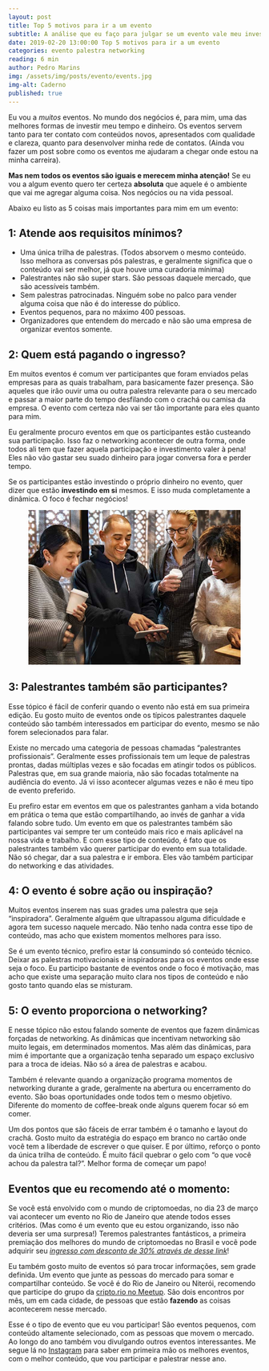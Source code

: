 ```yaml
---
layout: post
title: Top 5 motivos para ir a um evento
subtitle: A análise que eu faço para julgar se um evento vale meu investimento
date: 2019-02-20 13:00:00 Top 5 motivos para ir a um evento
categories: evento palestra networking
reading: 6 min
author: Pedro Marins
img: /assets/img/posts/evento/events.jpg
img-alt: Caderno
published: true
---
```


Eu vou a *muitos* eventos. No mundo dos negócios é, para mim, uma das melhores formas de investir meu tempo e dinheiro. Os eventos servem tanto para ter contato com conteúdos novos, apresentados com qualidade e clareza, quanto para desenvolver minha rede de contatos. (Ainda vou fazer um post sobre como os eventos me ajudaram a chegar onde estou na minha carreira).

**Mas nem todos os eventos são iguais e merecem minha atenção!** Se eu vou a algum evento quero ter certeza **absoluta** que aquele é o ambiente que vai me agregar alguma coisa. Nos negócios ou na vida pessoal.

Abaixo eu listo as 5 coisas mais importantes para mim em um evento:

## 1: Atende aos requisitos mínimos?
- Uma única trilha de palestras. (Todos absorvem o mesmo conteúdo. Isso melhora as conversas pós palestras, e geralmente significa que o conteúdo vai ser melhor, já que houve uma curadoria mínima)
- Palestrantes não são super stars. São pessoas daquele mercado, que são acessíveis também. 
- Sem palestras patrocinadas. Ninguém sobe no palco para vender alguma coisa que não é do interesse do público.
- Eventos pequenos, para no máximo 400 pessoas.
- Organizadores que entendem do mercado e não são uma empresa de organizar eventos somente.

## 2: Quem está pagando o ingresso?
Em muitos eventos é comum ver participantes que foram enviados pelas empresas para as quais trabalham, para basicamente fazer presença. São aqueles que irão ouvir uma ou outra palestra relevante para o seu mercado e passar a maior parte do tempo desfilando com o crachá ou camisa da empresa. O evento com certeza não vai ser tão importante para eles quanto para mim.

Eu geralmente procuro eventos em que os participantes estão custeando sua participação. Isso faz o networking acontecer de outra forma, onde todos ali tem que fazer aquela participação e investimento valer à pena! Eles não vão gastar seu suado dinheiro para jogar conversa fora e perder tempo.

Se os participantes estão investindo o próprio dinheiro no evento, quer dizer que estão **investindo em si** mesmos. E isso muda completamente a dinâmica. O foco é fechar negócios!

<figure>
	<img src="/assets/img/posts/evento/networking.jpg" alt="Participantes que são palestrantes geram melhores conversas">
</figure>

## 3: Palestrantes também são participantes?
Esse tópico é fácil de conferir quando o evento não está em sua primeira edição. Eu gosto muito de eventos onde os típicos palestrantes daquele conteúdo são também interessados em participar do evento, mesmo se não forem selecionados para falar.

Existe no mercado uma categoria de pessoas chamadas “palestrantes profissionais”. Geralmente esses profissionais tem um leque de palestras prontas, dadas múltiplas vezes e são focadas em atingir todos os públicos. Palestras que, em sua grande maioria, não são focadas totalmente na audiência do evento. Já vi isso acontecer algumas vezes e não é meu tipo de evento preferido. 

Eu prefiro estar em eventos em que os palestrantes ganham a vida botando em prática o tema que estão compartilhando, ao invés de ganhar a vida falando sobre tudo. Um evento em que os palestrantes também são participantes vai sempre ter um conteúdo mais rico e mais aplicável na nossa vida e trabalho. E com esse tipo de conteúdo, é fato que os palestrantes também vão querer participar do evento em sua totalidade. Não só chegar, dar a sua palestra e ir embora. Eles vão também participar do networking e das atividades.

## 4: O evento é sobre ação ou inspiração?
Muitos eventos inserem nas suas grades uma palestra que seja “inspiradora”. Geralmente alguém que ultrapassou alguma dificuldade e agora tem sucesso naquele mercado. Não tenho nada contra esse tipo de conteúdo, mas acho que existem momentos melhores para isso.

Se é um evento técnico, prefiro estar lá consumindo só conteúdo técnico. Deixar as palestras motivacionais e inspiradoras para os eventos onde esse seja o foco. Eu participo bastante de eventos onde o foco é motivação, mas acho que existe uma separação muito clara nos tipos de conteúdo e não gosto tanto quando elas se misturam.

## 5: O evento proporciona o networking?
E nesse tópico não estou falando somente de eventos que fazem dinâmicas forçadas de networking. As dinâmicas que incentivam networking são muito legais, em determinados momentos. Mas além das dinâmicas, para mim é importante que a organização tenha separado um espaço exclusivo para a troca de ideias. Não só a área de palestras e acabou.

Também é relevante quando a organização programa momentos de networking durante a grade, geralmente na abertura ou encerramento do evento. São boas oportunidades onde todos tem o mesmo objetivo. Diferente do momento de coffee-break onde alguns querem focar só em comer.

Um dos pontos que são fáceis de errar também é o tamanho e layout do crachá. Gosto muito da estratégia do espaço em branco no cartão onde você tem a liberdade de escrever o que quiser. E por último, reforço o ponto da única trilha de conteúdo. É muito fácil quebrar o gelo com “o que você achou da palestra tal?”. Melhor forma de começar um papo!

## Eventos que eu recomendo até o momento:

Se você está envolvido com o mundo de criptomoedas, no dia 23 de março vai acontecer um evento no Rio de Janeiro que atende todos esses critérios. (Mas como é um evento que eu estou organizando, isso não deveria ser uma surpresa!) Teremos palestrantes fantásticos, a primeira premiação dos melhores do mundo de criptomoedas no Brasil e você pode adquirir seu *[ingresso com desconto de 30% através de desse link](https://www.sympla.com.br/criptofacil-summit-ii__419144?d=cripto.vip)*!

Eu também gosto muito de eventos só para trocar informações, sem grade definida. Um evento que junte as pessoas do mercado para somar e compartilhar conteúdo. Se você é do Rio de Janeiro ou Niterói, recomendo que participe do grupo da [cripto.rio no Meetup](https://www.meetup.com/pt-BR/criptorio/). São dois encontros por mês, um em cada cidade, de pessoas que estão **fazendo** as coisas acontecerem nesse mercado.

Esse é o tipo de evento que eu vou participar! São eventos pequenos, com conteúdo altamente selecionado, com as pessoas que movem o mercado. Ao longo do ano também vou divulgando outros eventos interessantes. Me segue lá no [Instagram](https://www.instagram.com/marins.pedro/) para saber em primeira mão os melhores eventos, com o melhor conteúdo, que vou participar e palestrar nesse ano. 